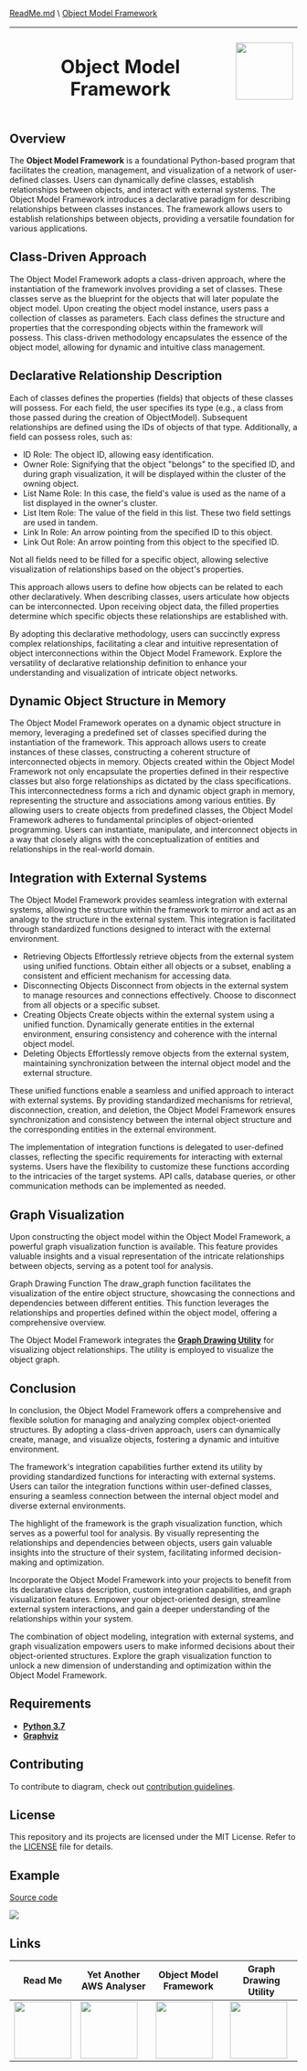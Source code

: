 [ReadMe.md](../ReadMe.md) \ [Object Model Framework](Object_Model_Framework.md)

<table style="width: 100%">
  <thead>
    <tr>
        <th>
            <h1>Object Model Framework</h1>
        </th>
        <th>
            <img src="../img/Object_Model_Framework.png" width="100" height="100">
        </th>
    </tr>
  </thead>
</table>

## Overview
The **Object Model Framework** is a foundational Python-based program that facilitates the creation, management, and visualization of a network of user-defined classes. Users can dynamically define classes, establish relationships between objects, and interact with external systems.
The Object Model Framework introduces a declarative paradigm for describing relationships between classes instances.
The framework allows users to establish relationships between objects, providing a versatile foundation for various applications.

## Class-Driven Approach
The Object Model Framework adopts a class-driven approach, where the instantiation of the framework involves providing a set of classes. These classes serve as the blueprint for the objects that will later populate the object model.
Upon creating the object model instance, users pass a collection of classes as parameters. Each class defines the structure and properties that the corresponding objects within the framework will possess. This class-driven methodology encapsulates the essence of the object model, allowing for dynamic and intuitive class management.

## Declarative Relationship Description
Each of classes defines the properties (fields) that objects of these classes will possess.
For each field, the user specifies its type (e.g., a class from those passed during the creation of ObjectModel). Subsequent relationships are defined using the IDs of objects of that type. Additionally, a field can possess roles, such as:

- ID Role: The object ID, allowing easy identification.
- Owner Role: Signifying that the object "belongs" to the specified ID, and during graph visualization, it will be displayed within the cluster of the owning object.
- List Name Role: In this case, the field's value is used as the name of a list displayed in the owner's cluster.
- List Item Role: The value of the field in this list. These two field settings are used in tandem.
- Link In Role: An arrow pointing from the specified ID to this object.
- Link Out Role: An arrow pointing from this object to the specified ID.

Not all fields need to be filled for a specific object, allowing selective visualization of relationships based on the object's properties.

This approach allows users to define how objects can be related to each other declaratively. When describing classes, users articulate how objects can be interconnected. Upon receiving object data, the filled properties determine which specific objects these relationships are established with.

By adopting this declarative methodology, users can succinctly express complex relationships, facilitating a clear and intuitive representation of object interconnections within the Object Model Framework. Explore the versatility of declarative relationship definition to enhance your understanding and visualization of intricate object networks.

## Dynamic Object Structure in Memory
The Object Model Framework operates on a dynamic object structure in memory, leveraging a predefined set of classes specified during the instantiation of the framework. This approach allows users to create instances of these classes, constructing a coherent structure of interconnected objects in memory.
Objects created within the Object Model Framework not only encapsulate the properties defined in their respective classes but also forge relationships as dictated by the class specifications. This interconnectedness forms a rich and dynamic object graph in memory, representing the structure and associations among various entities.
By allowing users to create objects from predefined classes, the Object Model Framework adheres to fundamental principles of object-oriented programming. Users can instantiate, manipulate, and interconnect objects in a way that closely aligns with the conceptualization of entities and relationships in the real-world domain.

## Integration with External Systems
The Object Model Framework provides seamless integration with external systems, allowing the structure within the framework to mirror and act as an analogy to the structure in the external system. This integration is facilitated through standardized functions designed to interact with the external environment.

- Retrieving Objects
Effortlessly retrieve objects from the external system using unified functions. Obtain either all objects or a subset, enabling a consistent and efficient mechanism for accessing data.
- Disconnecting Objects
Disconnect from objects in the external system to manage resources and connections effectively. Choose to disconnect from all objects or a specific subset.
- Creating Objects
Create objects within the external system using a unified function. Dynamically generate entities in the external environment, ensuring consistency and coherence with the internal object model.
- Deleting Objects
Effortlessly remove objects from the external system, maintaining synchronization between the internal object model and the external structure.

These unified functions enable a seamless and unified approach to interact with external systems. By providing standardized mechanisms for retrieval, disconnection, creation, and deletion, the Object Model Framework ensures synchronization and consistency between the internal object structure and the corresponding entities in the external environment.

The implementation of integration functions is delegated to user-defined classes, reflecting the specific requirements for interacting with external systems. Users have the flexibility to customize these functions according to the intricacies of the target systems. API calls, database queries, or other communication methods can be implemented as needed.

## Graph Visualization
Upon constructing the object model within the Object Model Framework, a powerful graph visualization function is available. This feature provides valuable insights and a visual representation of the intricate relationships between objects, serving as a potent tool for analysis.

Graph Drawing Function
The draw_graph function facilitates the visualization of the entire object structure, showcasing the connections and dependencies between different entities. This function leverages the relationships and properties defined within the object model, offering a comprehensive overview.

The Object Model Framework integrates the [**Graph Drawing Utility**](Graph_Drawing_Utility.md) for visualizing object relationships. The utility is employed to visualize the object graph.

## Conclusion
In conclusion, the Object Model Framework offers a comprehensive and flexible solution for managing and analyzing complex object-oriented structures. By adopting a class-driven approach, users can dynamically create, manage, and visualize objects, fostering a dynamic and intuitive environment.

The framework's integration capabilities further extend its utility by providing standardized functions for interacting with external systems. Users can tailor the integration functions within user-defined classes, ensuring a seamless connection between the internal object model and diverse external environments.

The highlight of the framework is the graph visualization function, which serves as a powerful tool for analysis. By visually representing the relationships and dependencies between objects, users gain valuable insights into the structure of their system, facilitating informed decision-making and optimization.

Incorporate the Object Model Framework into your projects to benefit from its declarative class description, custom integration capabilities, and graph visualization features. Empower your object-oriented design, streamline external system interactions, and gain a deeper understanding of the relationships within your system.

The combination of object modeling, integration with external systems, and graph visualization empowers users to make informed decisions about their object-oriented structures. Explore the graph visualization function to unlock a new dimension of understanding and optimization within the Object Model Framework.

## Requirements

- [**Python 3.7**](https://www.python.org/)
- [**Graphviz**](https://graphviz.gitlab.io/download/)

## Contributing

To contribute to diagram, check out [contribution guidelines](docs/CONTRIBUTING.md).

## License

This repository and its projects are licensed under the MIT License. Refer to the [LICENSE](docs/LICENSE.md) file for details.

## Example

[Source code](../Demo.py)

<img src="../img/Demo.png">

## Links

| Read Me       | Yet Another AWS Analyser | Object Model Framework | Graph Drawing Utility |
| ------------- | ------------------------ | ---------------------- | --------------------- |
| [<img src="../img/Home.png" width="100" height="100">](../ReadMe.md) | [<img src="../img/Yet_Another_AWS_Analyser.png" width="100" height="100">](../docs/Yet_Another_AWS_Analyser.md) | [<img src="../img/Object_Model_Framework.png" width="100" height="100">](../docs/Object_Model_Framework.md) | [<img src="../img/Graph_Drawing_Utility.png" width="100" height="100">](../docs/Graph_Drawing_Utility.md) |